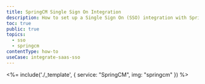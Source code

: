 ```yaml
---
title: SpringCM Single Sign On Integration
description: How to set up a Single Sign On (SSO) integration with SpringCM and Auth0.
toc: true
public: true
topics:
  - sso
  - springcm
contentType: how-to
useCase: integrate-saas-sso
---
```


<%= include('./_template', {
  service: "SpringCM",
  img: "springcm"
}) %>
